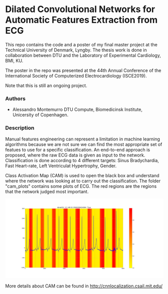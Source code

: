# Dilated Convolutional Networks for Automatic Features Extraction from ECG

This repo contains the code and a poster of my final master project at the Technical University of Denmark, Lyngby. The thesis work is done in collaboration between DTU and the Laboratory of Experimental Cardiology, BMI, KU.

The poster in the repo was presented at the 44th Annual Conference of the International Society of Computerized Electrocardiology (ISCE2019).

Note that this is still an ongoing project. 


### Authors
- Alessandro Montemurro
  DTU Compute, Biomedicinsk Institute, Unicersity of Copenhagen.
 
 
### Description
Manual features engineering can represent a limitation in machine learning algorithms because we are not sure we can find the most appropriate
set of featues to use for a specific classification. An end-to-end approach is proposed, where the raw ECG data is given as input to the network.
Classification is done according to 4 different targets: Sinus Bradychardia, Fast Heart-rate, Left Ventriculat Hypertrophy, Gender.

Class Activation Map (CAM) is used to open the black box and understand where the network was looking at to carry out the classification.
The folder "cam_plots" contains some plots of ECG. The red regions are the regions that the network judged most important.

![cam](https://github.com/AllenMont/ecg-classification/blob/master/cam_plots/21.png)

More details about CAM can be found in http://cnnlocalization.csail.mit.edu/
